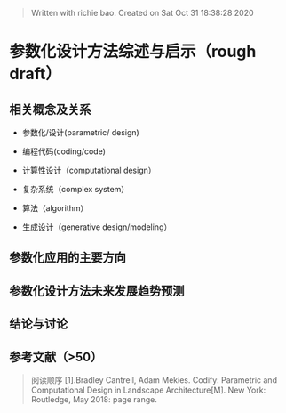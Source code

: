 


> Written with richie bao. Created on Sat Oct 31 18:38:28 2020
# 参数化设计方法综述与启示（rough draft）

## 相关概念及关系
* 参数化/设计(parametric/ design)

*  编程代码(coding/code)

* 计算性设计（computational design）

* 复杂系统（complex system）

* 算法（algorithm）

* 生成设计（generative design/modeling）

## 参数化应用的主要方向


##  参数化设计方法未来发展趋势预测


## 结论与讨论


## 参考文献（>50）
> 阅读顺序
[1].Bradley Cantrell, Adam Mekies. Codify: Parametric and Computational Design in Landscape Architecture[M]. New York: Routledge, May 2018: page range. 

<!--stackedit_data:
eyJoaXN0b3J5IjpbLTIxMTA5MDQ0ODUsNzcxMzc4NzQ0LC0xOD
ExMzY3Mjg2LC0xNjM1MDk2NjE1LDc3MTk4NzEzOCwxMzUyMzI3
NTg0LC01NjMzODEzMDgsMTc1MzQ0NTEyMCwxMjE5ODg5ODg0XX
0=
-->